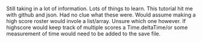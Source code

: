 Still taking in a lot of information. Lots of things to learn. This tutorial hit me with github and json. Had no clue what these were.
Would assume making a high score roster would invole a list/array. Unsure which one however.
If highscore would keep track of multiple scores a Time.deltaTime/or some measurement of time would need to be added to the save file.
